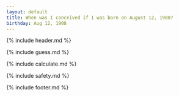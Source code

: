 ```yaml
---
layout: default
title: When was I conceived if I was born on August 12, 1908?
birthday: Aug 12, 1908
---
```


{% include header.md %}

{% include guess.md %}

{% include calculate.md %}

{% include safety.md %}

{% include footer.md %}



